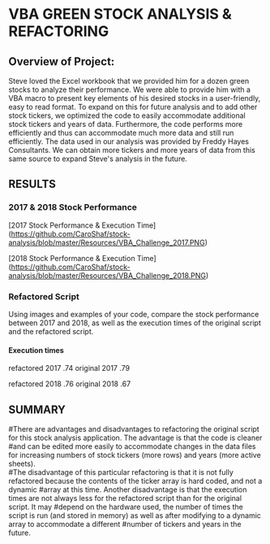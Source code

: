 # VBA GREEN STOCK ANALYSIS & REFACTORING

## Overview of Project: 
Steve loved the Excel workbook that we provided him for a dozen green stocks to analyze their performance.  We were able to provide him with a 
VBA macro to present key elements of his desired stocks in a user-friendly, easy to read format.  To expand on this for future analysis and to add other stock 
tickers, we optimized the code to easily accommodate additional stock tickers and years of data.  Furthermore, the code performs more efficiently and thus can
accommodate much more data and still run efficiently.  The data used in our analysis was provided by Freddy Hayes Consultants.  We can obtain more tickers and more 
years of data from this same source to expand Steve's analysis in the future.

## RESULTS

### 2017 & 2018 Stock Performance

[2017 Stock Performance & Execution Time] (https://github.com/CaroShaf/stock-analysis/blob/master/Resources/VBA_Challenge_2017.PNG)

[2018 Stock Performance & Execution Time] (https://github.com/CaroShaf/stock-analysis/blob/master/Resources/VBA_Challenge_2018.PNG)

### Refactored Script
 
Using images and examples of your code, compare the stock performance between 2017 and 2018, as well as the execution times of the original script and the 
refactored script.

#### Execution times
refactored 2017 .74
original 2017 .79

refactored 2018 .76
original 2018 .67


## SUMMARY

#There are advantages and disadvantages to refactoring the original script for this stock analysis application.  The advantage is that the code is cleaner
#and can be edited more easily to accommodate changes in the data files for increasing numbers of stock tickers (more rows) and years (more active sheets).  
#The disadvantage of this particular refactoring is that it is not fully refactored because the contents of the ticker array is hard coded, and not a dynamic
#array at this time.  Another disadvantage is that the execution times are not always less for the refactored script than for the original script.  It may
#depend on the hardware used, the number of times the script is run (and stored in memory) as well as after modifying to a dynamic array to accommodate a different
#number of tickers and years in the future.
